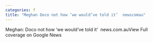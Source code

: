 ```yaml
---
categories: f
title: "Meghan Doco not how ‘we would’ve told it’  newscomau"
---
```

Meghan: Doco not how ‘we would’ve told it’&nbsp;&nbsp;news.com.auView Full coverage on Google News